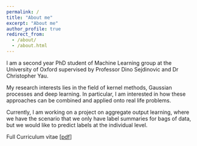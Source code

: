 ```yaml
---
permalink: /
title: "About me"
excerpt: "About me"
author_profile: true
redirect_from: 
  - /about/
  - /about.html
---
```


I am a second year PhD student of Machine Learning group at the University of Oxford supervised by Professor Dino Sejdinovic and Dr Christopher Yau. 

My research interests lies in the field of kernel methods, Gaussian processes and deep learning. In particular, I am interested in how these approaches can be combined and applied onto real life problems. 

Currently, I am working on a project on aggregate output learning, where we have the scenario that we only have label summaries for bags of data, but we would like to predict labels at the individual level.

Full Curriculum vitae [[pdf](http://hcllaw.github.io/files/law.pdf)]

